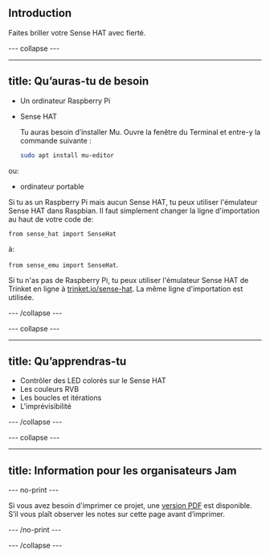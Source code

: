 ## Introduction

Faites briller votre Sense HAT avec fierté.

\--- collapse \---

* * *

## title: Qu’auras-tu de besoin

- Un ordinateur Raspberry Pi
- Sense HAT
    
    Tu auras besoin d’installer Mu. Ouvre la fenêtre du Terminal et entre-y la commande suivante :
    
    ```bash
    sudo apt install mu-editor
    ```

ou:

- ordinateur portable

Si tu as un Raspberry Pi mais aucun Sense HAT, tu peux utiliser l'émulateur Sense HAT dans Raspbian. Il faut simplement changer la ligne d'importation au haut de votre code de:

`from sense_hat import SenseHat`

à:

`from sense_emu import SenseHat`.

Si tu n'as pas de Raspberry Pi, tu peux utiliser l'émulateur Sense HAT de Trinket en ligne à [trinket.io/sense-hat](https://trinket.io/sense-hat). La même ligne d'importation est utilisée.

\--- /collapse \---

\--- collapse \---

* * *

## title: Qu’apprendras-tu

- Contrôler des LED colorés sur le Sense HAT
- Les couleurs RVB
- Les boucles et itérations
- L'imprévisibilité

\--- /collapse \---

\--- collapse \---

* * *

## title: Information pour les organisateurs Jam

\--- no-print \---

Si vous avez besoin d'imprimer ce projet, une [version PDF](https://github.com/raspberrypilearning/jam-worksheets/raw/master/pdf/Sense-HAT-Random-Sparkles.pdf) est disponible. S’il vous plaît observer les notes sur cette page avant d’imprimer.

\--- /no-print \---

\--- /collapse \---